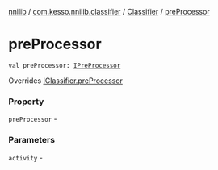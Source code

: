 [nnilib](../../index.md) / [com.kesso.nnilib.classifier](../index.md) / [Classifier](index.md) / [preProcessor](./pre-processor.md)

# preProcessor

`val preProcessor: `[`IPreProcessor`](../../com.kesso.nnilib.pre-processor/-i-pre-processor/index.md)

Overrides [IClassifier.preProcessor](../-i-classifier/pre-processor.md)

### Property

`preProcessor` -

### Parameters

`activity` - 